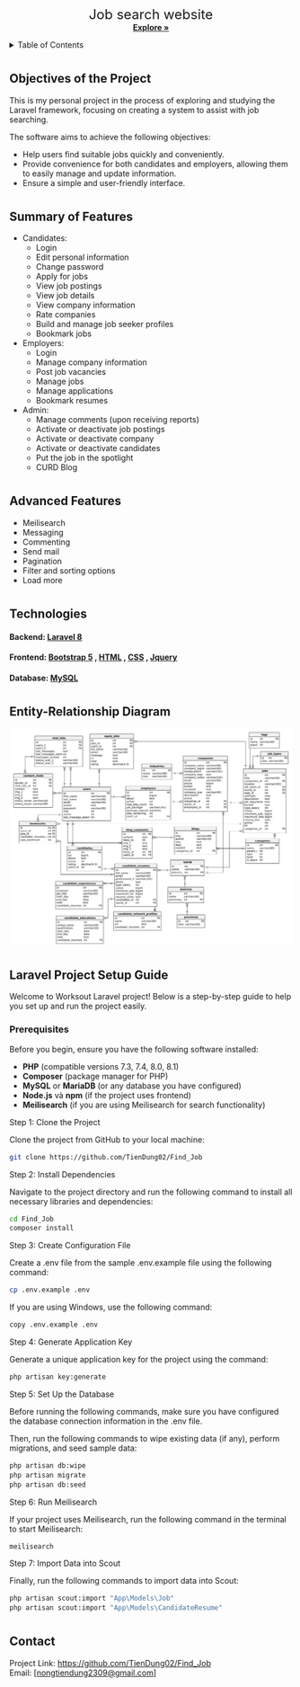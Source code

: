 

<p align="center">
    <span style="font-size: 24px;">Job search website</span>
    <br />
    <a href="https://github.com/TienDung02/Find_Job"><strong>Explore »</strong></a>
    <br />
</p>

    
    
    
</div>
  <!-- TABLE OF CONTENTS -->
<details>
  <summary>Table of Contents</summary>
  <ol>
    <li><a href="#objectives">Project Objectives</a></li>
    <li><a href="#features">Features</a></li>
    <li><a href="#advancedfeatures">Advanced Features</a></li>
    <li><a href="#model">Entity-Relationship Diagram</a></li>
    <li><a href="#technology">Technologies Used</a></li>
    <li><a href="#setup">Laravel Project Setup Guide</a></li>
    <li><a href="#contact">Contact</a></li>
  </ol>
</details>
  
  
  <!-- ABOUT THE PROJECT -->
# <h2 id="objectives">Objectives of the Project</h2>
This is my personal project in the process of exploring and studying the Laravel framework, focusing on creating a system to assist with job searching.

The software aims to achieve the following objectives:
- Help users find suitable jobs quickly and conveniently.
- Provide convenience for both candidates and employers, allowing them to easily manage and update information.
- Ensure a simple and user-friendly interface.

# <h2 id="features">Summary of Features</h2>
- Candidates:<br/>
  + Login
  + Edit personal information
  + Change password
  + Apply for jobs
  + View job postings
  + View job details
  + View company information
  + Rate companies
  + Build and manage job seeker profiles
  + Bookmark jobs
- Employers:<br/>
  + Login
  + Manage company information
  + Post job vacancies
  + Manage jobs
  + Manage applications
  + Bookmark resumes
- Admin:<br/>
  + Manage comments (upon receiving reports)
  + Activate or deactivate job postings
  + Activate or deactivate company
  + Activate or deactivate candidates
  + Put the job in the spotlight
  + CURD Blog


# <h2 id="advancedfeatures">Advanced Features
- Meilisearch
- Messaging
- Commenting
- Send mail
- Pagination
- Filter and sorting options
- Load more

# <h2 id="technology">Technologies
<h4>Backend:
 <a href="https://laravel.com/docs/8.x/">Laravel 8</a>
<h4>Frontend:
 <a href="https://getbootstrap.com/">Bootstrap 5</a>
, <a href="">HTML</a>
, <a href="">CSS</a>
, <a href="">Jquery</a>
<h4>Database: 
 <a href="">MySQL</a>
  
# <h2 id="model">Entity-Relationship Diagram
![sơ đồ 2](https://github.com/TienDung02/Find_Job/blob/main/Worksout-ERD.png)


# <h2 id="setup">Laravel Project Setup Guide

Welcome to Worksout Laravel project! Below is a step-by-step guide to help you set up and run the project easily.

<h3>Prerequisites</h3> 

Before you begin, ensure you have the following software installed:

- **PHP** (compatible versions 7.3, 7.4, 8.0, 8.1)
- **Composer** (package manager for PHP)
- **MySQL** or **MariaDB** (or any database you have configured)
- **Node.js** và **npm** (if the project uses frontend)
- **Meilisearch** (if you are using Meilisearch for search functionality)

Step 1:  Clone the Project

Clone the project from GitHub to your local machine:
```bash
git clone https://github.com/TienDung02/Find_Job
```

Step 2: Install Dependencies

Navigate to the project directory and run the following command to install all necessary libraries and dependencies:
```bash
cd Find_Job
composer install
```
Step 3: Create Configuration File

Create a .env file from the sample .env.example file using the following command:
```bash
cp .env.example .env
```
If you are using Windows, use the following command:
```bash
copy .env.example .env
```
Step 4: Generate Application Key

Generate a unique application key for the project using the command:
```bash
php artisan key:generate
```
Step 5: Set Up the Database

Before running the following commands, make sure you have configured the database connection information in the .env file.

Then, run the following commands to wipe existing data (if any), perform migrations, and seed sample data:
```bash
php artisan db:wipe
php artisan migrate
php artisan db:seed
```
Step 6: Run Meilisearch

If your project uses Meilisearch, run the following command in the terminal to start Meilisearch:
```bash
meilisearch
```
Step 7: Import Data into Scout

Finally, run the following commands to import data into Scout:
```bash
php artisan scout:import "App\Models\Job"
php artisan scout:import "App\Models\CandidateResume"
```


# <h2 id="contact">Contact
Project Link: https://github.com/TienDung02/Find_Job </br>
Email: [nongtiendung2309@gmail.com]
